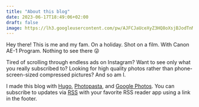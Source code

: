 ```yaml
---
title: "About this blog"
date: 2023-06-17T18:49:06+02:00
draft: false
image: https://lh3.googleusercontent.com/pw/AJFCJaUceXyZ3HQ8oXsjBJodTnM5fgaUwfizJMMrx_TruSGjrdXdDH0gN2mydDOQ7gduL3HLk1RFJp4L7kkmY6WdmMDMvDYgytOSI5AiepT5FwkWSowZmPRfxdB61jD7tsiWeAhgKrC11E-jcee9_mDWudFoMQ=w1200-h796-s
---
```


Hey there! This is me and my fam. On a holiday. Shot on a film. With Canon AE-1 Program. Nothing to see there 😜

Tired of scrolling through endless ads on Instagram? Want to see only what you really subscribed to? Looking for high quality photos rather than phone-screen-sized compressed pictures? And so am I.

I made this blog with [Hugo](https://gohugo.com), [Photopasta](https://github.com/trustmaster/photopasta), and [Google Photos](https://photos.google.com). You can subscribe to updates via [RSS](https://en.wikipedia.org/wiki/RSS) with your favorite RSS reader app using a link in the footer.
